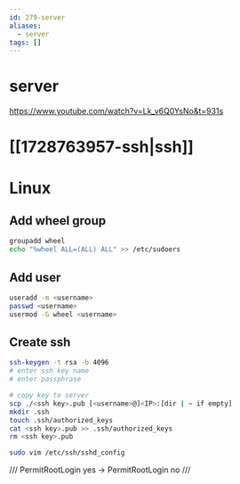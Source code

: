 ```yaml
---
id: 279-server
aliases:
  - server
tags: []
---
```


# server
https://www.youtube.com/watch?v=Lk_v6Q0YsNo&t=931s

# [[1728763957-ssh|ssh]]

# Linux

## Add wheel group

```bash
groupadd wheel
echo "%wheel ALL=(ALL) ALL" >> /etc/sudoers
```
## Add user

```bash
useradd -m <username>
passwd <username>
usermod -G wheel <username>
```

## Create ssh
```bash
ssh-keygen -t rsa -b 4096
# enter ssh key name
# enter passphrase

# copy key to server
scp ./<ssh key>.pub [<username>@]<IP>:[dir | ~ if empty]
mkdir .ssh
touch .ssh/authorized_keys
cat <ssh key>.pub >> .ssh/authorized_keys
rm <ssh key>.pub
```
```bash
sudo vim /etc/ssh/sshd_config
```
///
PermitRootLogin yes
->
PermitRootLogin no
///

